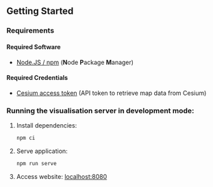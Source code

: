 ## Getting Started

### Requirements

#### Required Software

* [Node.JS / npm](https://nodejs.org) (**N**ode **P**ackage **M**anager)

#### Required Credentials

* [Cesium access token](https://cesium.com/ion/tokens) (API token to retrieve map data from Cesium)

### Running the visualisation server in development mode:
1. Install dependencies:
   ```bash
   npm ci
   ```
2. Serve application:
   ```bash
   npm run serve
   ```
3. Access website: [localhost:8080](https://localhost:8080)

